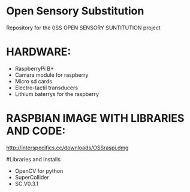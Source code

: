 # Open Sensory Substitution 
Repository for the 0SS OPEN SENSORY SUNTITUTION project

# HARDWARE:
- RaspberryPi B+
- Camara module for raspberry 
- Micro sd cards  
- Electro-tactil transducers 
- Lithium baterrys for the raspberry 

# RASPBIAN IMAGE WITH LIBRARIES AND CODE:
http://interspecifics.cc/downloads/OSSraspi.dmg

#Libraries and installs

- OpenCV for python
- SuperCollider 
- SC.V0.3.1
